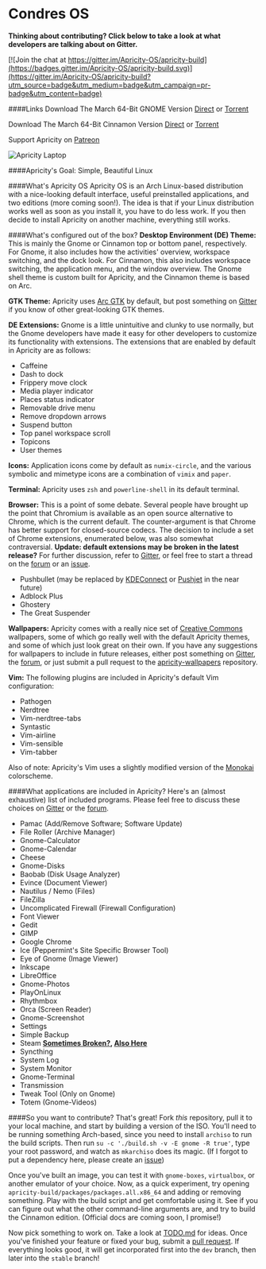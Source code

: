 # Condres OS

**Thinking about contributing? Click below to take a look at what developers are talking about on Gitter.**

[![Join the chat at https://gitter.im/Apricity-OS/apricity-build](https://badges.gitter.im/Apricity-OS/apricity-build.svg)](https://gitter.im/Apricity-OS/apricity-build?utm_source=badge&utm_medium=badge&utm_campaign=pr-badge&utm_content=badge)

####Links
Download The March 64-Bit GNOME Version [Direct](https://sourceforge.net/projects/apricityos/files/apricity_os-gnome-03.2016-beta.iso/download) or [Torrent](http://apricityos.com/iso/apricity_os-gnome-03.2016-beta.torrent)

Download The March 64-Bit Cinnamon Version [Direct](https://sourceforge.net/projects/apricityos/files/apricity_os-cinnamon-03.2016-beta.iso/download) or [Torrent](http://apricityos.com/iso/apricity_os-cinnamon-03.2016-beta.torrent)

Support Apricity on [Patreon](http://www.patreon.com/apricity)

![Apricity Laptop](http://apricityos.com/assets/img/back/apricity-laptop.jpg)

####Apricity's Goal: Simple, Beautiful Linux

####What's Apricity OS
Apricity OS is an Arch Linux-based distribution with a nice-looking default interface, useful preinstalled applications, and two editions (more coming soon!). The idea is that if your Linux distribution works well as soon as you install it, you have to do less work. If you then decide to install Apricity on another machine, everything still works.

####What's configured out of the box?
**Desktop Environment (DE) Theme:** This is mainly the Gnome or Cinnamon top or bottom panel, respectively. For Gnome, it also includes how the activities' overview, workspace switching, and the dock look. For Cinnamon, this also includes workspace switching, the application menu, and the window overview. The Gnome shell theme is custom built for Apricity, and the Cinnamon theme is based on Arc.

**GTK Theme:** Apricity uses [Arc GTK](https://github.com/horst3180/arc-theme) by default, but post something on [Gitter](https://gitter.im/Apricity-OS/apricity-build) if you know of other great-looking GTK themes.

**DE Extensions:** Gnome is a little unintuitive and clunky to use normally, but the Gnome developers have made it easy for other developers to customize its functionality with extensions. The extensions that are enabled by default in Apricity are as follows:
- Caffeine
- Dash to dock
- Frippery move clock
- Media player indicator
- Places status indicator
- Removable drive menu
- Remove dropdown arrows
- Suspend button
- Top panel workspace scroll
- Topicons
- User themes

**Icons:** Application icons come by default as `numix-circle`, and the various symbolic and mimetype icons are a combination of `vimix` and `paper`.

**Terminal:** Apricity uses `zsh` and `powerline-shell` in its default terminal.

**Browser:** This is a point of some debate. Several people have brought up the point that Chromium is available as an open source alternative to Chrome, which is the current default. The counter-argument is that Chrome has better support for closed-source codecs. The decision to include a set of Chrome extensions, enumerated below, was also somewhat contraversial. **Update: default extensions may be broken in the latest release?** For further discussion, refer to [Gitter](https://gitter.im/Apricity-OS/apricity-build), or feel free to start a thread on the [forum](http://apricityos.com/forum) or an [issue](https://github.com/Apricity-OS/apricity-build/issues).
- Pushbullet (may be replaced by [KDEConnect](https://community.kde.org/KDEConnect) or [Pushjet](https://pushjet.io/) in the near future)
- Adblock Plus
- Ghostery
- The Great Suspender

**Wallpapers:** Apricity comes with a really nice set of [Creative Commons](https://creativecommons.org/) wallpapers, some of which go really well with the default Apricity themes, and some of which just look great on their own. If you have any suggestions for wallpapers to include in future releases, either post something on [Gitter](https://gitter.im/Apricity-OS/apricity-build), the [forum](http://apricityos.com/forum), or just submit a pull request to the [apricity-wallpapers](https://github.com/Apricity-OS/apricity-wallpapers) repository.

**Vim:** The following plugins are included in Apricity's default Vim configuration:
- Pathogen
- Nerdtree
- Vim-nerdtree-tabs
- Syntastic
- Vim-airline
- Vim-sensible
- Vim-tabber

Also of note: Apricity's Vim uses a slightly modified version of the [Monokai](https://github.com/sickill/vim-monokai) colorscheme.

####What applications are included in Apricity?
Here's an (almost exhaustive) list of included programs. Please feel free to discuss these choices on [Gitter](https://gitter.im/Apricity-OS/apricity-build) or the [forum](http://apricityos.com/forum).
- Pamac (Add/Remove Software; Software Update)
- File Roller (Archive Manager)
- Gnome-Calculator
- Gnome-Calendar
- Cheese
- Gnome-Disks
- Baobab (Disk Usage Analyzer)
- Evince (Document Viewer)
- Nautilus / Nemo (Files)
- FileZilla
- Uncomplicated Firewall (Firewall Configuration)
- Font Viewer
- Gedit
- GIMP
- Google Chrome
- Ice (Peppermint's Site Specific Browser Tool)
- Eye of Gnome (Image Viewer)
- Inkscape
- LibreOffice
- Gnome-Photos
- PlayOnLinux
- Rhythmbox
- Orca (Screen Reader)
- Gnome-Screenshot
- Settings
- Simple Backup
- Steam **[Sometimes Broken?](https://github.com/Apricity-OS/apricity-build/issues/20#issuecomment-206939955), [Also Here](http://apricityos.com/forum/discussion/comment/1114#Comment_1114)**
- Syncthing
- System Log
- System Monitor
- Gnome-Terminal
- Transmission
- Tweak Tool (Only on Gnome)
- Totem (Gnome-Videos)

####So you want to contribute?
That's great! Fork *this* repository, pull it to your local machine, and start by building a version of the ISO. You'll need to be running something Arch-based, since you need to install `archiso` to run the build scripts. Then run `su -c './build.sh -v -E gnome -R true'`, type your root password, and watch as `mkarchiso` does its magic. (If I forgot to put a dependency here, please create an [issue](https://github.com/Apricity-OS/apricity-build/issues))

Once you've built an image, you can test it with `gnome-boxes`, `virtualbox`, or another emulator of your choice. Now, as a quick experiment, try opening `apricity-build/packages/packages.all.x86_64` and adding or removing something. Play with the build script and get comfortable using it. See if you can figure out what the other command-line arguments are, and try to build the Cinnamon edition. (Official docs are coming soon, I promise!)

Now pick something to work on. Take a look at [TODO.md](https://github.com/Apricity-OS/apricity-build/blob/master/TODO.md) for ideas. Once you've finished your feature or fixed your bug, submit a [pull request](https://help.github.com/articles/using-pull-requests/). If everything looks good, it will get incorporated first into the `dev` branch, then later into the `stable` branch!
